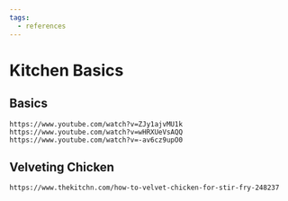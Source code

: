```yaml
---
tags:
  - references
---
```


# Kitchen Basics

## Basics

```
https://www.youtube.com/watch?v=ZJy1ajvMU1k
https://www.youtube.com/watch?v=wHRXUeVsAQQ
https://www.youtube.com/watch?v=-av6cz9upO0
```

## Velveting Chicken

```
https://www.thekitchn.com/how-to-velvet-chicken-for-stir-fry-248237
```
